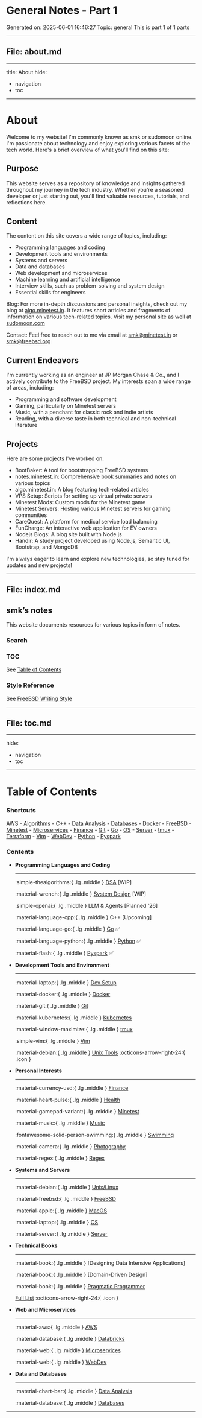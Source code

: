 # General Notes - Part 1
Generated on: 2025-06-01 16:46:27
Topic: general
This is part 1 of 1 parts

---

## File: about.md

---
title: About
hide:
  - navigation
  - toc

---

# About

Welcome to my website! I'm commonly known as smk or sudomoon online. I'm passionate about technology and enjoy exploring various facets of the tech world. Here's a brief overview of what you'll find on this site:

## Purpose

This website serves as a repository of knowledge and insights gathered throughout my journey in the tech industry. Whether you're a seasoned developer or just starting out, you'll find valuable resources, tutorials, and reflections here.

## Content

The content on this site covers a wide range of topics, including:

- Programming languages and coding
- Development tools and environments
- Systems and servers
- Data and databases
- Web development and microservices
- Machine learning and artificial intelligence
- Interview skills, such as problem-solving and system design
- Essential skills for engineers

Blog: For more in-depth discussions and personal insights, check out my blog at [algo.minetest.in](https://algo.minetest.in/). It features short articles and fragments of information on various tech-related topics. Visit my personal site as well at [sudomoon.com](https://sudomoon.com/)

Contact: Feel free to reach out to me via email at [smk@minetest.in](mailto:smk@minetest.in) or [smk@freebsd.org](mailto:smk@freebsd.org)

## Current Endeavors

I'm currently working as an engineer at JP Morgan Chase & Co., and I actively contribute to the FreeBSD project. My interests span a wide range of areas, including:

- Programming and software development
- Gaming, particularly on Minetest servers
- Music, with a penchant for classic rock and indie artists
- Reading, with a diverse taste in both technical and non-technical literature

## Projects

Here are some projects I've worked on:

- BootBaker: A tool for bootstrapping FreeBSD systems
- notes.minetest.in: Comprehensive book summaries and notes on various topics
- algo.minetest.in: A blog featuring tech-related articles
- VPS Setup: Scripts for setting up virtual private servers
- Minetest Mods: Custom mods for the Minetest game
- Minetest Servers: Hosting various Minetest servers for gaming communities
- CareQuest: A platform for medical service load balancing
- FunCharge: An interactive web application for EV owners
- Nodejs Blogs: A blog site built with Node.js
- Handlr: A study project developed using Node.js, Semantic UI, Bootstrap, and MongoDB

I'm always eager to learn and explore new technologies, so stay tuned for updates and new projects!


---

## File: index.md

## **smk’s notes**

This website documents resources for various topics in form of notes.

### Search

<script async src="https://cse.google.com/cse.js?cx=82ec8d4be571a67ed" ></script>
<div class="gcse-search"></div>

### TOC

See [Table of Contents](./toc.md)

### Style Reference

See [FreeBSD Writing Style](https://docs.freebsd.org/en/books/fdp-primer/writing-style/)



---

## File: toc.md

---
hide:
  - navigation
  - toc
---

# Table of Contents

### Shortcuts

[AWS](aws/index.md) - [Algorithms](algo/index.md)  - [C++](cpp/index.md) - [Data Analysis](dataanalysis/index.md) - [Databases](databases/index.md) - [Docker](docker/index.md) - [FreeBSD](freebsd/index.md) - [Minetest](mt/index.md) - [Microservices](microservices/index.md) - [Finance](fin/index.md) - [Git](git/index.md) - [Go](go/index.md) - [OS](os/index.md) - [Server](server/index.md) - [tmux](tmux/index.md) - [Terraform](terraform/index.md) - [Vim](vim/index.md) - [WebDev](webdev/index.md) - [Python](python/index.md) - [Pyspark](pyspark/index.md)

### Contents

<div class="grid cards" markdown>

- __Programming Languages and Coding__

  ---

  :simple-thealgorithms:{ .lg .middle } [DSA](dsa/index.md) [WIP]

  :material-wrench:{ .lg .middle } [System Design](sd/index.md) [WIP]

  :simple-openai:{ .lg .middle } LLM & Agents [Planned ‘26]

  :material-language-cpp:{ .lg .middle } C++ [Upcoming]

  :material-language-go:{ .lg .middle }  [Go](go/index.md) ✅

  :material-language-python:{ .lg .middle }  [Python](python/index.md) ✅

  :material-flash:{ .lg .middle }  [Pyspark](pyspark/index.md) ✅

- __Development Tools and Environment__

  ---

  

  :material-laptop:{ .lg .middle } [Dev Setup](dev_setup/index.md)

  :material-docker:{ .lg .middle } [Docker](docker/index.md)

  :material-git:{ .lg .middle } [Git](git/index.md)

  :material-kubernetes:{ .lg .middle } [Kubernetes](kubernetes/index.md)

  :material-window-maximize:{ .lg .middle } [tmux](tmux/index.md)

  :simple-vim:{ .lg .middle } [Vim](vim/index.md)

  :material-debian:{ .lg .middle } [Unix Tools](unix/index.md) :octicons-arrow-right-24:{ .icon }

-   __Personal Interests__

    ---

    :material-currency-usd:{ .lg .middle } [Finance](fin/index.md)

    :material-heart-pulse:{ .lg .middle } [Health](health/index.md)

    :material-gamepad-variant:{ .lg .middle } [Minetest](mt/index.md)

    :material-music:{ .lg .middle } [Music](music/index.md)

    :fontawesome-solid-person-swimming:{ .lg .middle } [Swimming](swimming/index.md)

    :material-camera:{ .lg .middle } [Photography](photography/index.md)

    :material-regex:{ .lg .middle } [Regex](regex/index.md)

-   __Systems and Servers__

    ---

    :material-debian:{ .lg .middle } [Unix/Linux](linux/index.md)
    
    :material-freebsd:{ .lg .middle } [FreeBSD](freebsd/index.md)	    
    
    :material-apple:{ .lg .middle } [MacOS](macos/index.md)

    :material-laptop:{ .lg .middle } [OS](os/index.md)

    :material-server:{ .lg .middle } [Server](server/index.md)

- __Technical Books__

  ---

  :material-book:{ .lg .middle } [Designing Data Intensive Applications]
  
  :material-book:{ .lg .middle } [Domain-Driven Design]

  :material-book:{ .lg .middle } [Pragmatic Programmer](https://media.minetest.in/the_pragmatic_programmer_notes.pdf)
  
  [Full List](books/index.md) :octicons-arrow-right-24:{ .icon }

- __Web and Microservices__

  ---

  :material-aws:{ .lg .middle } [AWS](aws/index.md)

  :material-database:{ .lg .middle } [Databricks](databricks/index.md)

  :material-web:{ .lg .middle } [Microservices](microservices/index.md)
  
  :material-web:{ .lg .middle } [WebDev](webdev/index.md)
  
- __Data and Databases__

  ---

  :material-chart-bar:{ .lg .middle } [Data Analysis](dataanalysis/index.md)

  :material-database:{ .lg .middle } [Databases](databases/index.md)

</div>


---


